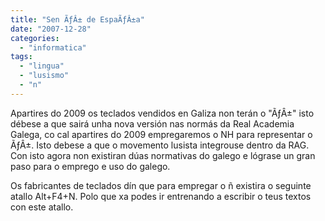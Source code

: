 ```yaml
---
title: "Sen ÃƒÂ± de EspaÃƒÂ±a"
date: "2007-12-28"
categories: 
  - "informatica"
tags: 
  - "lingua"
  - "lusismo"
  - "n"
---
```


Apartires do 2009 os teclados vendidos en Galiza non terán o "ÃƒÂ±" isto débese a que sairá unha nova versión nas normás da Real Academia Galega, co cal apartires do 2009 empregaremos o NH para representar o ÃƒÂ±. Isto debese a que o movemento lusista integrouse dentro da RAG. Con isto agora non existiran dúas normativas do galego e lógrase un gran paso para o emprego e uso do galego.

Os fabricantes de teclados dín que para empregar o ñ existira o seguinte atallo Alt+F4+N. Polo que xa podes ir entrenando a escribir o teus textos con este atallo.
